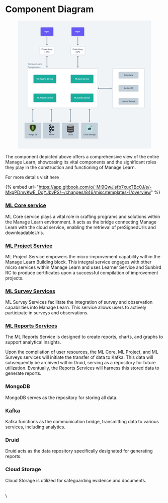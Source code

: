 # Component Diagram



<figure><img src="../../../../../.gitbook/assets/Level 0 ML Component Diagram (2) (1).png" alt=""><figcaption></figcaption></figure>



The component depicted above offers a comprehensive view of the entire Manage Learn, showcasing its vital components and the significant roles they play in the construction and functioning of Manage Learn.



For more details visit here

{% embed url="https://app.gitbook.com/o/-Mi9QwJlsfb7xuxTBc0J/s/-MkgPDmvKwE_DgYJbvPS/~/changes/846/misc/templates-1/overview" %}

### [ML Core service](../ml-core-service.md)

ML Core service plays a vital role in crafting programs and solutions within the Manage Learn environment. It acts as the bridge connecting Manage Learn with the cloud service, enabling the retrieval of preSignedUrls and downloadableUrls.



### [ML Project Service](../ml-project-service.md)

ML Project Service empowers the micro-improvement capability within the Manage Learn Building block. This integral service engages with other micro services within Manage Learn and uses Learner Service and Sunbird RC to produce certificates upon a successful compilation of improvement projects.



### [ML Survey Services](../ml-survey-service.md)

ML Survey Services facilitate the integration of survey and observation capabilities into Manage Learn. This service allows users to actively participate in surveys and observations.



### [ML Reports Services](../ml-report-service.md)

The ML Reports Service is designed to create reports, charts, and graphs to support analytical insights.



Upon the compilation of user resources, the ML Core, ML Project, and ML Surveys services will initiate the transfer of data to Kafka. This data will subsequently be archived within Druid, serving as a repository for future utilization. Eventually, the Reports Services will harness this stored data to generate reports.



### MongoDB

MongoDB serves as the repository for storing all data.

### Kafka

Kafka functions as the communication bridge, transmitting data to various services, including analytics.

### Druid

Druid acts as the data repository specifically designated for generating reports.

### Cloud Storage

Cloud Storage is utilized for safeguarding evidence and documents.

\
\
